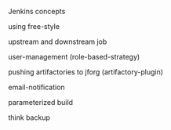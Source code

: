Jenkins concepts 

using free-style 

upstream and downstream job 

user-management (role-based-strategy)

pushing artifactories to jforg (artifactory-plugin)

email-notification 

parameterized build 

think backup 